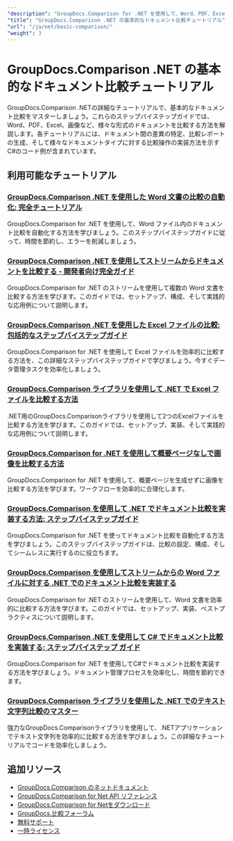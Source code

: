 ```yaml
---
"description": "GroupDocs.Comparison for .NET を使用して、Word、PDF、Excel、画像などのさまざまなドキュメント タイプを比較するための完全なチュートリアル。"
"title": "GroupDocs.Comparison .NET の基本的なドキュメント比較チュートリアル"
"url": "/ja/net/basic-comparison/"
"weight": 3
---
```


# GroupDocs.Comparison .NET の基本的なドキュメント比較チュートリアル

GroupDocs.Comparison .NETの詳細なチュートリアルで、基本的なドキュメント比較をマスターしましょう。これらのステップバイステップガイドでは、Word、PDF、Excel、画像など、様々な形式のドキュメントを比較する方法を解説します。各チュートリアルには、ドキュメント間の差異の特定、比較レポートの生成、そして様々なドキュメントタイプに対する比較操作の実装方法を示すC#のコード例が含まれています。

## 利用可能なチュートリアル

### [GroupDocs.Comparison .NET を使用した Word 文書の比較の自動化: 完全チュートリアル](./automate-word-compare-groupdocs-net-tutorial/)
GroupDocs.Comparison for .NET を使用して、Word ファイル内のドキュメント比較を自動化する方法を学びましょう。このステップバイステップガイドに従って、時間を節約し、エラーを削減しましょう。

### [GroupDocs.Comparison .NET を使用してストリームからドキュメントを比較する - 開発者向け完全ガイド](./compare-documents-groupdocs-comparison-net/)
GroupDocs.Comparison for .NET のストリームを使用して複数の Word 文書を比較する方法を学びます。このガイドでは、セットアップ、構成、そして実践的な応用例について説明します。

### [GroupDocs.Comparison .NET を使用した Excel ファイルの比較: 包括的なステップバイステップガイド](./groupdocs-comparison-net-excel-files-step-by-step-guide/)
GroupDocs.Comparison for .NET を使用して Excel ファイルを効率的に比較する方法を、この詳細なステップバイステップガイドで学びましょう。今すぐデータ管理タスクを効率化しましょう。

### [GroupDocs.Comparison ライブラリを使用して .NET で Excel ファイルを比較する方法](./compare-excel-files-dotnet-groupdocs-comparison/)
.NET用のGroupDocs.Comparisonライブラリを使用して2つのExcelファイルを比較する方法を学びます。このガイドでは、セットアップ、実装、そして実践的な応用例について説明します。

### [GroupDocs.Comparison for .NET を使用して概要ページなしで画像を比較する方法](./compare-images-without-summary-page-groupdocs-net/)
GroupDocs.Comparison for .NET を使用して、概要ページを生成せずに画像を比較する方法を学びます。ワークフローを効率的に合理化します。

### [GroupDocs.Comparison を使用して .NET でドキュメント比較を実装する方法: ステップバイステップガイド](./implement-document-comparison-groupdocs-net/)
GroupDocs.Comparison for .NET を使ってドキュメント比較を自動化する方法を学びましょう。このステップバイステップガイドは、比較の設定、構成、そしてシームレスに実行するのに役立ちます。

### [GroupDocs.Comparison を使用してストリームからの Word ファイルに対する .NET でのドキュメント比較を実装する](./document-comparison-groupdocs-comparison-net-csharp/)
GroupDocs.Comparison for .NET のストリームを使用して、Word 文書を効率的に比較する方法を学びます。このガイドでは、セットアップ、実装、ベストプラクティスについて説明します。

### [GroupDocs.Comparison .NET を使用して C# でドキュメント比較を実装する: ステップバイステップ ガイド](./groupdocs-comparison-net-document-comparison-csharp/)
GroupDocs.Comparison for .NET を使用してC#でドキュメント比較を実装する方法を学びましょう。ドキュメント管理プロセスを効率化し、時間を節約できます。

### [GroupDocs.Comparison ライブラリを使用した .NET でのテキスト文字列比較のマスター](./groupdocs-comparison-net-text-string-compare/)
強力なGroupDocs.Comparisonライブラリを使用して、.NETアプリケーションでテキスト文字列を効率的に比較する方法を学びましょう。この詳細なチュートリアルでコードを効率化しましょう。

## 追加リソース

- [GroupDocs.Comparison のネットドキュメント](https://docs.groupdocs.com/comparison/net/)
- [GroupDocs.Comparison for Net API リファレンス](https://reference.groupdocs.com/comparison/net/)
- [GroupDocs.Comparison for Netをダウンロード](https://releases.groupdocs.com/comparison/net/)
- [GroupDocs.比較フォーラム](https://forum.groupdocs.com/c/comparison)
- [無料サポート](https://forum.groupdocs.com/)
- [一時ライセンス](https://purchase.groupdocs.com/temporary-license/)
